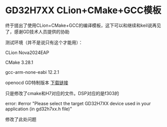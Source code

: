# GD32H7XX CLion+CMake+GCC模板

终于搓出了使用CLion+CMake+GCC的编译模板，这下可以和继续和keil说再见了，感谢GD技术人员提供的协助

测试环境（并不是说只有这个才能用）：

CLion Nova2024EAP

CMake 3.28.1

gcc-arm-none-eabi 12.2.1

openocd GD特制版本 [下载链接](https://github.com/xutongxin1/gd32f30x_gcc/releases/tag/openocd)

只是修改了cmake和H7对应的文件。DSP对应的是f303的

error: #error "Please select the target GD32H7XX device used in your application (in gd32h7xx.h file)"

修改了此处问题
